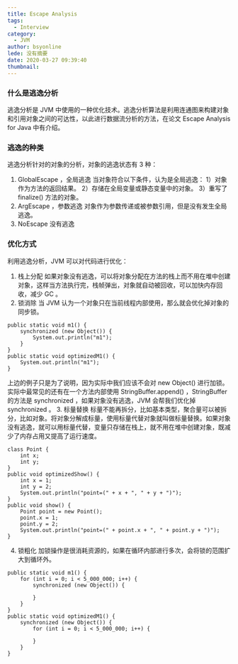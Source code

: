 ```yaml
---
title: Escape Analysis
tags:
  - Interview
category:
  - JVM
author: bsyonline
lede: 没有摘要
date: 2020-03-27 09:39:40
thumbnail:
---
```


### 什么是逃逸分析

逃逸分析是 JVM 中使用的一种优化技术。逃逸分析算法是利用连通图来构建对象和引用对象之间的可达性，以此进行数据流分析的方法，在论文 Escape Analysis for Java 中有介绍。

### 逃逸的种类

逃逸分析针对的对象的分析，对象的逃逸状态有 3 种：

1. GlobalEscape ，全局逃逸
当对象符合以下条件，认为是全局逃逸：
	1）对象作为方法的返回结果。
	2）存储在全局变量或静态变量中的对象。
	3）重写了 finalize() 方法的对象。
2. ArgEscape ，参数逃逸
对象作为参数传递或被参数引用，但是没有发生全局逃逸。
3. NoEscape 没有逃逸

### 优化方式

利用逃逸分析，JVM 可以对代码进行优化：

1. 栈上分配
如果对象没有逃逸，可以将对象分配在方法的栈上而不用在堆中创建对象，这样当方法执行完，栈帧弹出，对象就自动被回收，可以加快内存回收，减少 GC 。
2. 锁消除
当 JVM 认为一个对象只在当前线程内部使用，那么就会优化掉对象的同步锁。
```
public static void m1() {
	synchronized (new Object()) {
		System.out.println("m1");
	}
}
public static void optimizedM1() {
	System.out.println("m1");
}
```
上边的例子只是为了说明，因为实际中我们应该不会对 new Object() 进行加锁。实际中最常见的还有在一个方法内部使用 StringBuffer.append() ，StringBuffer 的方法是 synchronized ，如果对象没有逃逸，JVM 会帮我们优化掉 synchronized 。
3. 标量替换
标量不能再拆分，比如基本类型，聚合量可以被拆分，比如对象。将对象分解成标量，使用标量代替对象就叫做标量替换。如果对象没有逃逸，就可以用标量代替，变量只存储在栈上，就不用在堆中创建对象，既减少了内存占用又提高了运行速度。
```
class Point {
	int x;
	int y;
}
public void optimizedShow() {
	int x = 1;
	int y = 2;
	System.out.println("point=(" + x + ", " + y + ")");
}
public void show() {
	Point point = new Point();
	point.x = 1;
	point.y = 2;
	System.out.println("point=(" + point.x + ", " + point.y + ")");
}
```
4. 锁粗化
加锁操作是很消耗资源的，如果在循环内部进行多次，会将锁的范围扩大到循环外。
```
public static void m1() {
	for (int i = 0; i < 5_000_000; i++) {
		synchronized (new Object()) {

		}
	}
}
public static void optimizedM1() {
	synchronized (new Object()) {
		for (int i = 0; i < 5_000_000; i++) {

		}
	}
}
```